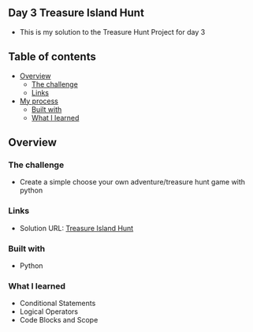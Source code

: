 ## Day 3 Treasure Island Hunt

- This is my solution to the Treasure Hunt Project for day 3

## Table of contents

- [Overview](#overview)
  - [The challenge](#the-challenge)
  - [Links](#links)
- [My process](#my-process)
  - [Built with](#built-with)
  - [What I learned](#what-i-learned)

## Overview

### The challenge

- Create a simple choose your own adventure/treasure hunt game with python

### Links

- Solution URL: [Treasure Island Hunt](https://github.com/Mikerniker/100_Days_of_Python/tree/main/Day3)

### Built with

- Python

### What I learned
- Conditional Statements
- Logical Operators
- Code Blocks and Scope